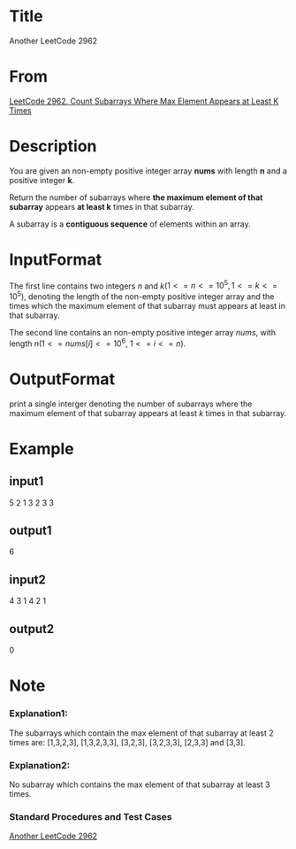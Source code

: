 
# Title
Another LeetCode 2962

# From
[LeetCode 2962. Count Subarrays Where Max Element Appears at Least K Times](https://leetcode.com/problems/count-subarrays-where-max-element-appears-at-least-k-times/
)

# Description

You are given an non-empty positive integer array **nums** with length **n** and a positive integer **k**.

Return the number of subarrays where **the maximum element of that subarray** appears **at least k** times in that subarray.

A subarray is a **contiguous sequence** of elements within an array.

# InputFormat
The first line contains two integers $n$ and $k$($1<=n<=10^5, 1<=k<=10^5$), denoting the
length of the non-empty positive integer array and the times which the maximum element of that subarray must appears at least in that subarray.

The second line contains an non-empty positive integer array $nums$, with length $n$($1 <= nums[i] <= 10^6$, $1 <= i <= n$).

# OutputFormat
print a single interger denoting the number of subarrays where the maximum element of that subarray appears at least $k$ times in that subarray.

# Example
## input1
5 2
1 3 2 3 3
## output1
6
## input2
4 3
1 4 2 1
## output2
0

# Note
### Explanation1:
The subarrays which contain the max element of that subarray at least 2 times are: [1,3,2,3], [1,3,2,3,3], [3,2,3], [3,2,3,3], [2,3,3] and [3,3].

### Explanation2:
No subarray which contains the max element of that subarray at least 3 times.

### Standard Procedures and Test Cases
[Another LeetCode 2962](https://github.com/liupengsay/ProblemBonus/tree/main/src/leetcode/another_2962)